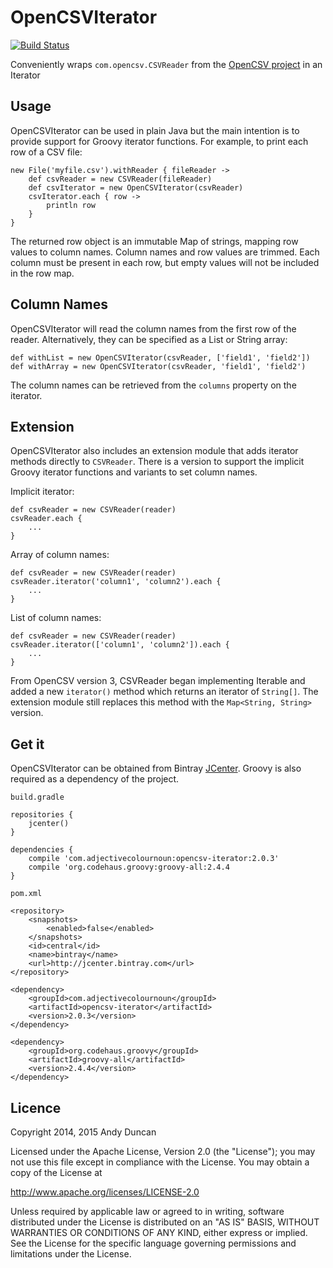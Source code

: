 OpenCSVIterator
===============

[![Build Status](https://travis-ci.org/andyjduncan/opencsv-iterator.svg?branch=master)](https://travis-ci.org/andyjduncan/opencsv-iterator)

Conveniently wraps `com.opencsv.CSVReader` from the
[OpenCSV project](http://opencsv.sourceforge.net/) in an Iterator

Usage
-----

OpenCSVIterator can be used in plain Java but the main intention is to provide support for Groovy iterator functions.
For example, to print each row of a CSV file:

    new File('myfile.csv').withReader { fileReader ->
        def csvReader = new CSVReader(fileReader)
        def csvIterator = new OpenCSVIterator(csvReader)
        csvIterator.each { row ->
            println row
        }
    }

The returned row object is an immutable Map of strings, mapping row values to column names.  Column names and
row values are trimmed.  Each column must be present in each row, but empty values will not be included in the row map.

Column Names
-------------

OpenCSVIterator will read the column names from the first row of the reader.  Alternatively, they can be specified
as a List or String array:

    def withList = new OpenCSVIterator(csvReader, ['field1', 'field2'])
    def withArray = new OpenCSVIterator(csvReader, 'field1', 'field2')

The column names can be retrieved from the `columns` property on the iterator.

Extension
---------

OpenCSVIterator also includes an extension module that adds iterator methods directly to `CSVReader`.  There is a
version to support the implicit Groovy iterator functions and variants to set column names.

Implicit iterator:

    def csvReader = new CSVReader(reader)
    csvReader.each {
        ...
    }
    
Array of column names:

    def csvReader = new CSVReader(reader)
    csvReader.iterator('column1', 'column2').each {
        ...
    }
    
List of column names:

    def csvReader = new CSVReader(reader)
    csvReader.iterator(['column1', 'column2']).each {
        ...
    }

From OpenCSV version 3, CSVReader began implementing Iterable and added a new `iterator()` method which returns an
iterator of `String[]`.  The extension module still replaces this method with the `Map<String, String>` version.

Get it
------

OpenCSVIterator can be obtained from Bintray [JCenter](https://bintray.com/bintray/jcenter).
Groovy is also required as a dependency of the project.

`build.gradle`

    repositories {
        jcenter()
    }
    
    dependencies {
        compile 'com.adjectivecolournoun:opencsv-iterator:2.0.3'
        compile 'org.codehaus.groovy:groovy-all:2.4.4
    }
    
`pom.xml`

    <repository>
        <snapshots>
            <enabled>false</enabled>
        </snapshots>
        <id>central</id>
        <name>bintray</name>
        <url>http://jcenter.bintray.com</url>
    </repository>
    
    <dependency>
        <groupId>com.adjectivecolournoun</groupId>
        <artifactId>opencsv-iterator</artifactId>
        <version>2.0.3</version>
    </dependency>

    <dependency>
        <groupId>org.codehaus.groovy</groupId>
        <artifactId>groovy-all</artifactId>
        <version>2.4.4</version>
    </dependency>

Licence
-------

Copyright 2014, 2015 Andy Duncan

Licensed under the Apache License, Version 2.0 (the "License");
you may not use this file except in compliance with the License.
You may obtain a copy of the License at

<http://www.apache.org/licenses/LICENSE-2.0>

Unless required by applicable law or agreed to in writing, software
distributed under the License is distributed on an "AS IS" BASIS,
WITHOUT WARRANTIES OR CONDITIONS OF ANY KIND, either express or implied.
See the License for the specific language governing permissions and
limitations under the License.
